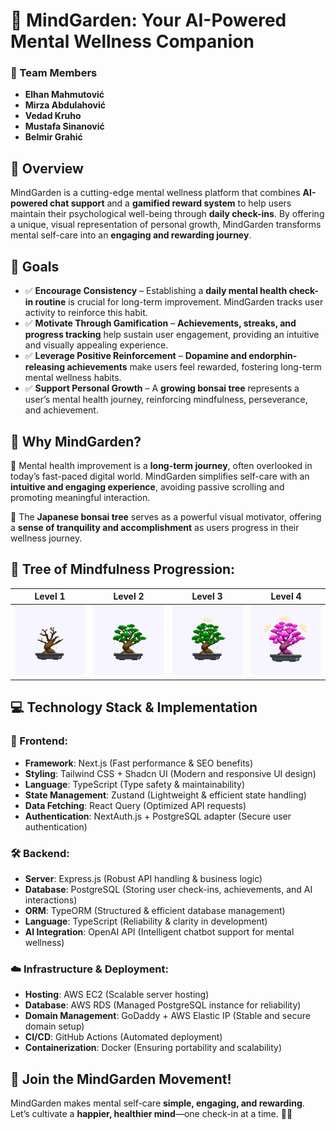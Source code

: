 # 🌱 MindGarden: Your AI-Powered Mental Wellness Companion

### 👥 Team Members
- **Elhan Mahmutović**
- **Mirza Abdulahović**
- **Vedad Kruho**
- **Mustafa Sinanović**
- **Belmir Grahić**

## 🌿 Overview
MindGarden is a cutting-edge mental wellness platform that combines **AI-powered chat support** and a **gamified reward system** to help users maintain their psychological well-being through **daily check-ins**. By offering a unique, visual representation of personal growth, MindGarden transforms mental self-care into an **engaging and rewarding journey**.

## 🎯 Goals

- ✅ **Encourage Consistency** – Establishing a **daily mental health check-in routine** is crucial for long-term improvement. MindGarden tracks user activity to reinforce this habit.
- ✅ **Motivate Through Gamification** – **Achievements, streaks, and progress tracking** help sustain user engagement, providing an intuitive and visually appealing experience.
- ✅ **Leverage Positive Reinforcement** – **Dopamine and endorphin-releasing achievements** make users feel rewarded, fostering long-term mental wellness habits.
- ✅ **Support Personal Growth** – A **growing bonsai tree** represents a user’s mental health journey, reinforcing mindfulness, perseverance, and achievement.

## 🌟 Why MindGarden?

🚀 Mental health improvement is a **long-term journey**, often overlooked in today’s fast-paced digital world. MindGarden simplifies self-care with an **intuitive and engaging experience**, avoiding passive scrolling and promoting meaningful interaction.

🌸 The **Japanese bonsai tree** serves as a powerful visual motivator, offering a **sense of tranquility and accomplishment** as users progress in their wellness journey.

## 🌳 Tree of Mindfulness Progression:
| Level 1 | Level 2 | Level 3 | Level 4 |
|---------|---------|---------|---------|
| ![Bonsai Level 1](./frontend/public/BonsaiLevel1.gif) | ![Bonsai Level 2](./frontend/public/BonsaiLevel2.gif) | ![Bonsai Level 3](./frontend/public/BonsaiLevel3.gif) | ![Bonsai Level 4](./frontend/public/BonsaiLevel4.gif) |

## 💻 Technology Stack & Implementation

### 🎨 Frontend:
- **Framework**: Next.js (Fast performance & SEO benefits)
- **Styling**: Tailwind CSS + Shadcn UI (Modern and responsive UI design)
- **Language**: TypeScript (Type safety & maintainability)
- **State Management**: Zustand (Lightweight & efficient state handling)
- **Data Fetching**: React Query (Optimized API requests)
- **Authentication**: NextAuth.js + PostgreSQL adapter (Secure user authentication)

### 🛠️ Backend:
- **Server**: Express.js (Robust API handling & business logic)
- **Database**: PostgreSQL (Storing user check-ins, achievements, and AI interactions)
- **ORM**: TypeORM (Structured & efficient database management)
- **Language**: TypeScript (Reliability & clarity in development)
- **AI Integration**: OpenAI API (Intelligent chatbot support for mental wellness)

### ☁️ Infrastructure & Deployment:
- **Hosting**: AWS EC2 (Scalable server hosting)
- **Database**: AWS RDS (Managed PostgreSQL instance for reliability)
- **Domain Management**: GoDaddy + AWS Elastic IP (Stable and secure domain setup)
- **CI/CD**: GitHub Actions (Automated deployment)
- **Containerization**: Docker (Ensuring portability and scalability)

## 🎉 Join the MindGarden Movement!
MindGarden makes mental self-care **simple, engaging, and rewarding**. Let’s cultivate a **happier, healthier mind**—one check-in at a time. 🌱💙